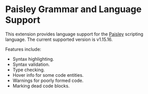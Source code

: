 # Paisley Grammar and Language Support

This extension provides language support for the [Paisley](https://github.com/ZacharyWesterman/paisley) scripting language.
The current supported version is v1.15.16.

Features include:
- Syntax highlighting.
- Syntax validation.
- Type checking.
- Hover info for some code entities.
- Warnings for poorly formed code.
- Marking dead code blocks.

